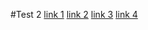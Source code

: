 #Test 2
[link 1](another-link.com)
[link 2](www.105940.org)
[link 3](https://#(0G)[].html)
[link 4](www.[][]()().com)